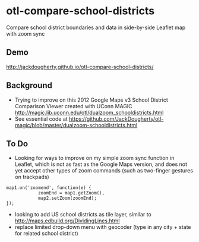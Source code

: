 # otl-compare-school-districts
Compare school district boundaries and data in side-by-side Leaflet map with zoom sync

## Demo
http://jackdougherty.github.io/otl-compare-school-districts/

## Background
- Trying to improve on this 2012 Google Maps v3 School District Comparison Viewer created with UConn MAGIC http://magic.lib.uconn.edu/otl/dualzoom_schooldistricts.html
- See essential code at https://github.com/JackDougherty/otl-magic/blob/master/dualzoom-schooldistricts.html

## To Do
- Looking for ways to improve on my simple zoom sync function in Leaflet, which is not as fast as the Google Maps version, and does not yet accept other types of zoom commands (such as two-finger gestures on trackpads)
```
map1.on('zoomend', function(e) { 
        	zoomEnd = map1.getZoom(),
        	map2.setZoom(zoomEnd);
});
```
- looking to add US school districts as tile layer, similar to http://maps.edbuild.org/DividingLines.html
- replace limited drop-down menu with geocoder (type in any city + state for related school district)
